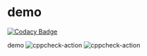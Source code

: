 # demo

[![Codacy Badge](https://api.codacy.com/project/badge/Grade/3f38c167e63248dabe994e97d0265d89)](https://app.codacy.com/manual/stepin84878/demo?utm_source=github.com&utm_medium=referral&utm_content=stepin84878/demo&utm_campaign=Badge_Grade_Dashboard)

demo
![cppcheck-action](https://github.com/stepin84878/demo/workflows/cppcheck-action/badge.svg)
![cppcheck-action](https://github.com/stepin84878/demo/workflows/cppcheck-action/badge.svg)
